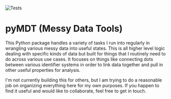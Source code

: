 ![Tests](https://github.com/skybristol/pymdt/actions/workflows/tests.yml/badge.svg)
# pyMDT (Messy Data Tools)
This Python package handles a variety of tasks I run into regularly in wrangling various messy data into useful states. This is all higher level logic dealing with specific kinds of data but built for things that I routinely need to do across various use cases. It focuses on things like connecting dots between various identifier systems in order to link data together and pull in other useful properties for analysis.

I'm not currently building this for others, but I am trying to do a reasonable job on organizing everything here for my own purposes. If you happen to find it useful and would like to collaborate, feel free to get in touch.
